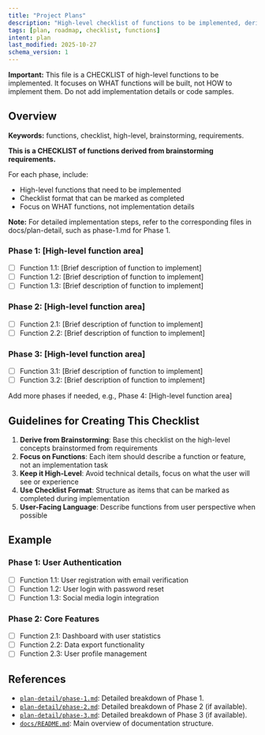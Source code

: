 ```yaml
---
title: "Project Plans"
description: "High-level checklist of functions to be implemented, derived from brainstorming requirements."
tags: [plan, roadmap, checklist, functions]
intent: plan
last_modified: 2025-10-27
schema_version: 1
---
```


**Important:** This file is a CHECKLIST of high-level functions to be implemented. It focuses on WHAT functions will be built, not HOW to implement them. Do not add implementation details or code samples.

## Overview
**Keywords:** functions, checklist, high-level, brainstorming, requirements.

**This is a CHECKLIST of functions derived from brainstorming requirements.**

For each phase, include:
- High-level functions that need to be implemented
- Checklist format that can be marked as completed
- Focus on WHAT functions, not implementation details

**Note:** For detailed implementation steps, refer to the corresponding files in docs/plan-detail, such as phase-1.md for Phase 1.

### Phase 1: [High-level function area]
- [ ] Function 1.1: [Brief description of function to implement]
- [ ] Function 1.2: [Brief description of function to implement]
- [ ] Function 1.3: [Brief description of function to implement]

### Phase 2: [High-level function area]
- [ ] Function 2.1: [Brief description of function to implement]
- [ ] Function 2.2: [Brief description of function to implement]

### Phase 3: [High-level function area]
- [ ] Function 3.1: [Brief description of function to implement]
- [ ] Function 3.2: [Brief description of function to implement]

Add more phases if needed, e.g., Phase 4: [High-level function area]

## Guidelines for Creating This Checklist

1. **Derive from Brainstorming**: Base this checklist on the high-level concepts brainstormed from requirements
2. **Focus on Functions**: Each item should describe a function or feature, not an implementation task
3. **Keep it High-Level**: Avoid technical details, focus on what the user will see or experience
4. **Use Checklist Format**: Structure as items that can be marked as completed during implementation
5. **User-Facing Language**: Describe functions from user perspective when possible

## Example

### Phase 1: User Authentication
- [ ] Function 1.1: User registration with email verification
- [ ] Function 1.2: User login with password reset
- [ ] Function 1.3: Social media login integration

### Phase 2: Core Features
- [ ] Function 2.1: Dashboard with user statistics
- [ ] Function 2.2: Data export functionality
- [ ] Function 2.3: User profile management

## References
- [`plan-detail/phase-1.md`](../plan-detail/phase-1.md): Detailed breakdown of Phase 1.
- [`plan-detail/phase-2.md`](../plan-detail/phase-2.md): Detailed breakdown of Phase 2 (if available).
- [`plan-detail/phase-3.md`](../plan-detail/phase-3.md): Detailed breakdown of Phase 3 (if available).
- [`docs/README.md`](../README.md): Main overview of documentation structure.